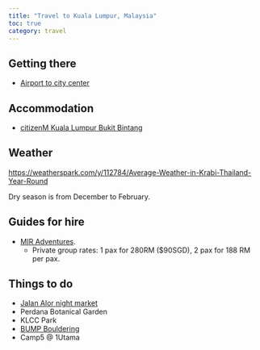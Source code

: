 ```yaml
---
title: "Travel to Kuala Lumpur, Malaysia"
toc: true
category: travel
---
```


## Getting there

- [Airport to city center](https://www.ourtravelmix.com/kuala-lumpur-airport-to-city-centre/)

## Accommodation

- [citizenM Kuala Lumpur Bukit Bintang](https://www.booking.com/hotel/my/citizenm-kuala-lumpur-bukit-bintang.en-gb.html)

## Weather

https://weatherspark.com/y/112784/Average-Weather-in-Krabi-Thailand-Year-Round

Dry season is from December to February.

## Guides for hire

- [MIR Adventures](http://www.miradventures.com/).
    - Private group rates: 1 pax for 280RM ($90SGD), 2 pax
      for 188 RM per pax.

## Things to do

- [Jalan Alor night market](https://sethlui.com/jalan-alor-night-market-street-food-bukit-bintang-kuala-lumpur/)
- Perdana Botanical Garden
- KLCC Park
- [BUMP Bouldering](https://www.bumpbouldering.com/)
- Camp5 @ 1Utama
